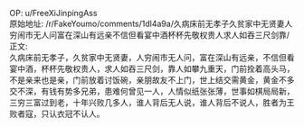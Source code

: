 
OP: u/FreeXiJinpingAss  
原始地址: /r/FakeYoumo/comments/1dl4a9a/久病床前无孝子久贫家中无贤妻人穷闹市无人问富在深山有远亲不信但看宴中酒杯杯先敬权贵人求人如吞三尺剑靠/  
正文:  
久病床前无孝子，久贫家中无贤妻，人穷闹市无人问，富在深山有远亲，不信但看宴中酒，杯杯先敬权贵人，求人如吞三尺剑，靠人如攀九重天，门前拴着高头马，不是亲来也是亲，门前放着讨饭碗，亲朋故友不上门，世上结交需黄金，黄金不多交不深，有钱有势多兄弟，患难何曾见一人，人情似纸张张薄，世事如棋局局新，三穷三富过到老，十年兴败几多人，谁人背后无人说，谁人背后不说人，胜者为王败者寇，只认衣冠不认人。  

